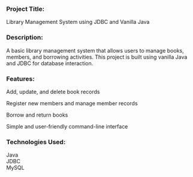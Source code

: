 ### Project Title:  

Library Management System using JDBC and Vanilla Java

### Description:
A basic library management system that allows users to manage books, members, and borrowing activities. This project is built using vanilla Java and JDBC for database interaction.

### Features:

Add, update, and delete book records  

Register new members and manage member records  

Borrow and return books  

Simple and user-friendly command-line interface  

### Technologies Used:

Java  
JDBC  
MySQL  
